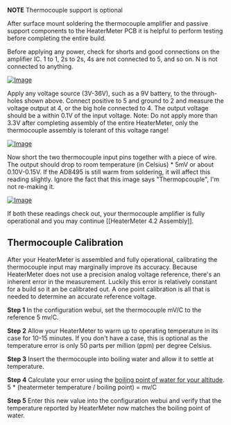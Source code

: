 **NOTE** Thermocouple support is optional

After surface mount soldering the thermocouple amplifier and passive support components to the HeaterMeter PCB it is helpful to perform testing before completing the entire build.

Before applying any power, check for shorts and good connections on the amplifier IC. 1 to 1, 2s to 2s, 4s are not connected to 5, and so on. N is not connected to anything.

[![Image](https://lh4.googleusercontent.com/-Kh_LT5hR6d0/U7LKnSV0zHI/AAAAAAAAB-M/4sOadQlmvtQ/s800/tctest.png)](https://picasaweb.google.com/lh/photo/zE9keGB7s7CKZ6AQei-xmdMTjNZETYmyPJy0liipFm0?feat=embedwebsite)

Apply any voltage source (3V-36V), such as a 9V battery, to the through-holes shown above. Connect positive to 5 and ground to 2 and measure the voltage output at 4, or the big hole connected to 4. The output voltage should be a within 0.1V of the input voltage. Note: Do not apply more than 3.3V after completing assembly of the entire HeaterMeter, only the thermocouple assembly is tolerant of this voltage range!

[![Image](https://lh5.googleusercontent.com/-tzSIMYeJ5fc/U67YFVvNZoI/AAAAAAAAB5c/b1tfShFSBd4/s640/IMG_2178.JPG)](https://picasaweb.google.com/lh/photo/5j-yXLAi8KqRpkfs5NWmJdMTjNZETYmyPJy0liipFm0?feat=embedwebsite)

Now short the two thermocouple input pins together with a piece of wire. The output should drop to room temperature (in Celsius) * 5mV or about 0.10V-0.15V. If the AD8495 is still warm from soldering, it will affect this reading slightly. Ignore the fact that this image says "Thermopcouple", I'm not re-making it.

[![Image](https://lh3.googleusercontent.com/-0rt6xKf4kgE/U7FtumnXQvI/AAAAAAAAB90/Ow9Nng21Xak/s640/IMG_2178.JPG)](https://picasaweb.google.com/lh/photo/lzmhqbW1Ol1GYJtHS0wjINMTjNZETYmyPJy0liipFm0?feat=embedwebsite)

If both these readings check out, your thermocouple amplifier is fully operational and you may continue [[HeaterMeter 4.2 Assembly]].

## Thermocouple Calibration

After your HeaterMeter is assembled and fully operational, calibrating the thermocouple input may marginally improve its accuracy. Because HeaterMeter does not use a precision analog voltage reference, there's an inherent error in the measurement. Luckily this error is relatively constant for a build so it an be calibrated out. A one point calibration is all that is needed to determine an accurate reference voltage.

**Step 1** In the configuration webui, set the thermocouple mV/C to the reference 5 mv/C.

**Step 2** Allow your HeaterMeter to warm up to operating temperature in its case for 10-15 minutes. If you don't have a case, this is optional as the temperature error is only 50 parts per million (ppm) per degree Celsius.

**Step 3** Insert the thermocouple into boiling water and allow it to settle at temperature.

**Step 4** Calculate your error using the [boiling point of water for your altitude](http://www.engineeringtoolbox.com/boiling-points-water-altitude-d_1344.html). 5 * (heatermeter temperature / boiling point) = mv/C

**Step 5** Enter this new value into the configuration webui and verify that the temperature reported by HeaterMeter now matches the boiling point of water.